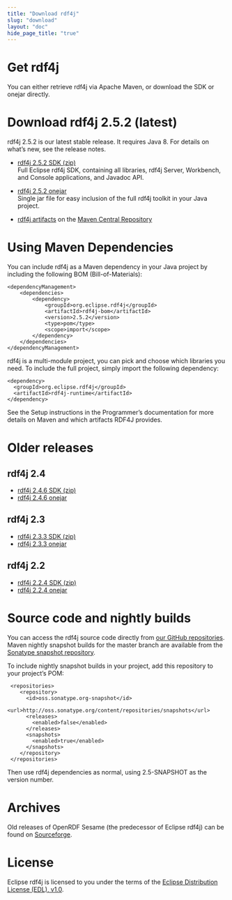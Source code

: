```yaml
---
title: "Download rdf4j"
slug: "download"
layout: "doc"
hide_page_title: "true"
---
```


# Get rdf4j

You can either retrieve rdf4j via Apache Maven, or download the SDK or onejar directly.

# Download rdf4j 2.5.2 (latest)

rdf4j 2.5.2 is our latest stable release. It requires Java 8. For details on what’s new, see the release notes.

- [rdf4j 2.5.2 SDK (zip)](http://www.eclipse.org/downloads/download.php?file=/rdf4j/eclipse-rdf4j-2.5.2-sdk.zip)<br/>
  Full Eclipse rdf4j SDK, containing all libraries, rdf4j Server, Workbench, and Console applications, and Javadoc API.

- [rdf4j 2.5.2 onejar](http://www.eclipse.org/downloads/download.php?file=/rdf4j/eclipse-rdf4j-2.5.2-onejar.jar)<br/>
  Single jar file for easy inclusion of the full rdf4j toolkit in your Java project.

- [rdf4j artifacts](https://search.maven.org/search?q=org.eclipse.rdf4j) on the [Maven Central Repository](http://search.maven.org/)

# Using Maven Dependencies

You can include rdf4j as a Maven dependency in your Java project by including the following BOM (Bill-of-Materials):

    <dependencyManagement>
        <dependencies>
            <dependency>
                <groupId>org.eclipse.rdf4j</groupId>
                <artifactId>rdf4j-bom</artifactId>
                <version>2.5.2</version>
                <type>pom</type>
                <scope>import</scope>
            </dependency>
        </dependencies>
    </dependencyManagement>

rdf4j is a multi-module project, you can pick and choose which libraries you need. To include the full project, simply import the following dependency:

    <dependency>
      <groupId>org.eclipse.rdf4j</groupId>
      <artifactId>rdf4j-runtime</artifactId>
    </dependency>

See the Setup instructions in the Programmer’s documentation for more details on Maven and which artifacts RDF4J provides.

# Older releases

## rdf4j 2.4

- [rdf4j 2.4.6 SDK (zip)](http://www.eclipse.org/downloads/download.php?file=/rdf4j/eclipse-rdf4j-2.4.6-sdk.zip)
- [rdf4j 2.4.6 onejar](http://www.eclipse.org/downloads/download.php?file=/rdf4j/eclipse-rdf4j-2.4.6-onejar.jar)

## rdf4j 2.3

- [rdf4j 2.3.3 SDK (zip)](http://www.eclipse.org/downloads/download.php?file=/rdf4j/eclipse-rdf4j-2.3.3-sdk.zip)
- [rdf4j 2.3.3 onejar](http://www.eclipse.org/downloads/download.php?file=/rdf4j/eclipse-rdf4j-2.3.3-onejar.jar)

## rdf4j 2.2

- [rdf4j 2.2.4 SDK (zip)](http://www.eclipse.org/downloads/download.php?file=/rdf4j/eclipse-rdf4j-2.2.4-sdk.zip)
- [rdf4j 2.2.4 onejar](http://www.eclipse.org/downloads/download.php?file=/rdf4j/eclipse-rdf4j-2.2.4-onejar.jar)

# Source code and nightly builds

You can access the rdf4j source code directly from [our GitHub repositories](https://github.com/eclipse/rdf4j). Maven nightly snapshot builds for the master branch are available from the [Sonatype snapshot repository](https://oss.sonatype.org/content/repositories/snapshots/org/eclipse/rdf4j/).

To include nightly snapshot builds in your project, add this repository to your project’s POM:

     <repositories>
        <repository>
          <id>oss.sonatype.org-snapshot</id>
          <url>http://oss.sonatype.org/content/repositories/snapshots</url>
          <releases>
            <enabled>false</enabled>
          </releases>
          <snapshots>
            <enabled>true</enabled>
          </snapshots>
        </repository>
     </repositories>

Then use rdf4j dependencies as normal, using 2.5-SNAPSHOT as the version number.

# Archives

Old releases of OpenRDF Sesame (the predecessor of Eclipse rdf4j) can be found on [Sourceforge](http://sourceforge.net/projects/sesame).

# License

Eclipse rdf4j is licensed to you under the terms of the [Eclipse Distribution License (EDL), v1.0](https://eclipse.org/org/documents/edl-v10.php).
